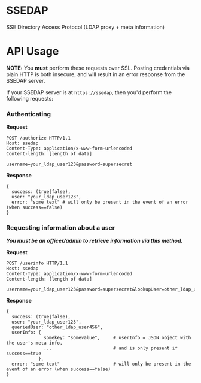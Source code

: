 # SSEDAP

SSE Directory Access Protocol (LDAP proxy + meta information)

# API Usage

**NOTE:** You **must** perform these requests over SSL. Posting credentials 
via plain HTTP is both insecure, and will result in an error response from 
the SSEDAP server.

If your SSEDAP server is at `https://ssedap`, then you'd perform the following 
requests:

### Authenticating

**Request**

```
POST /authorize HTTP/1.1
Host: ssedap
Content-Type: application/x-www-form-urlencoded
Content-length: [length of data]

username=your_ldap_user123&password=supersecret
```

**Response**

```
{
  success: (true|false),
  user: "your_ldap_user123",
  error: "some text" # will only be present in the event of an error (when success==false)
}
```

### Requesting information about a user

**_You must be an officer/admin to retrieve information via this method._**

**Request**

```
POST /userinfo HTTP/1.1
Host: ssedap
Content-Type: application/x-www-form-urlencoded
Content-length: [length of data]

username=your_ldap_user123&password=supersecret&lookupUser=other_ldap_user456
```

**Response**

```
{
  success: (true|false),
  user: "your_ldap_user123",
  queriedUser: "other_ldap_user456",
  userInfo: {
              somekey: "somevalue",     # userInfo = JSON object with the user's meta info,
              ...                       # and is only present if success==true
            },
  error: "some text"                    # will only be present in the event of an error (when success==false)
}
```


